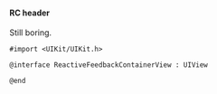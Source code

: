 #### RC header

Still boring.

```objc
#import <UIKit/UIKit.h>

@interface ReactiveFeedbackContainerView : UIView

@end
```

